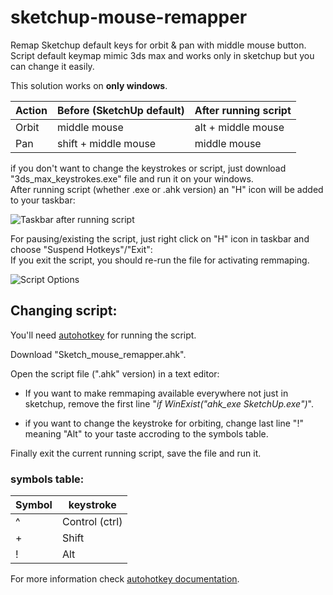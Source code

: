 # sketchup-mouse-remapper
Remap Sketchup default keys for orbit &amp; pan with middle mouse button.  
Script default keymap mimic 3ds max and works only in sketchup but you can change it easily.

This solution works on **only windows**.

|  Action  |  Before (SketchUp default)  | After running script |
| ------------- | ------------- | ------------- |
|  Orbit  |  middle mouse  |  alt + middle mouse  |
|  Pan  |  shift + middle mouse  |  middle mouse  |

if you don't want to change the keystrokes or script, just download "3ds_max_keystrokes.exe" file and run it on your windows.  
After running script (whether .exe or .ahk version) an "H" icon will be added to your taskbar:

![Taskbar after running script](https://img.imageupload.net/2020/09/19/2020-09-19_14-43-07.jpg)

For pausing/existing the script, just right click on "H" icon in taskbar and choose "Suspend Hotkeys"/"Exit":  
If you exit the script, you should re-run the file for activating remmaping.

![Script Options](https://img.imageupload.net/2020/09/19/2020-09-19_14-42-23.jpg)


## Changing script:
You'll need [autohotkey](https://www.autohotkey.com/) for running the script.

Download "Sketch_mouse_remapper.ahk".

Open the script file (".ahk" version) in a text editor:
- If you want to make remmaping available everywhere not just in sketchup, remove the first line "*if WinExist("ahk_exe SketchUp.exe")*".

- if you want to change the keystroke for orbiting, change last line "!" meaning "Alt" to your taste accroding to the symbols table.

Finally exit the current running script, save the file and run it.

### symbols table:
|  Symbol  |  keystroke  |
| ------------- | ------------- |
|  ^  |  Control (ctrl)  |
|  +  |  Shift |
|  !  |  Alt  |

For more information check [autohotkey documentation](https://www.autohotkey.com/docs/AutoHotkey.htm).
